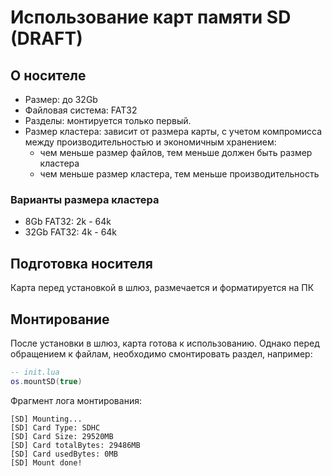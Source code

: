 # Использование карт памяти SD (DRAFT)
## О носителе
- Размер: до 32Gb
- Файловая система: FAT32
- Разделы: монтируется только первый.
- Размер кластера: зависит от размера карты, с учетом компромисса между производительностью и экономичным хранением: 
  - чем меньше размер файлов, тем меньше должен быть размер кластера
  - чем меньше размер кластера, тем меньше производительность
### Варианты размера кластера
- 8Gb FAT32: 2k - 64k
- 32Gb FAT32: 4k - 64k
## Подготовка носителя
Карта перед установкой в шлюз, размечается и форматируется на ПК
## Монтирование
После установки в шлюз, карта готова к использованию. Однако перед обращением к файлам, необходимо смонтировать раздел, например:
```lua
-- init.lua 
os.mountSD(true)
```
Фрагмент лога монтирования:
```log
[SD] Mounting...
[SD] Card Type: SDHC
[SD] Card Size: 29520MB
[SD] Card totalBytes: 29486MB
[SD] Card usedBytes: 0MB
[SD] Mount done!
```